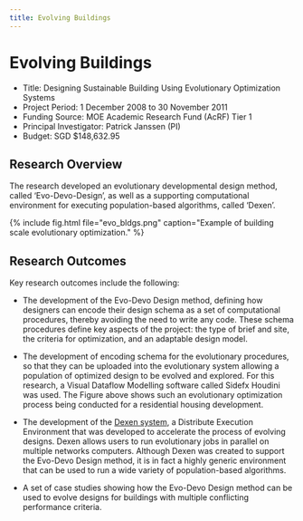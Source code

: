 ```yaml
---
title: Evolving Buildings
---
```

# Evolving Buildings

- Title: Designing Sustainable Building Using Evolutionary Optimization Systems
- Project Period: 1 December 2008 to 30 November 2011
- Funding Source: MOE Academic Research Fund (AcRF) Tier 1
- Principal Investigator: Patrick Janssen (PI)
- Budget: SGD $148,632.95

## Research Overview

The research developed an evolutionary developmental design method, called ‘Evo-Devo-Design’, as well as a supporting computational environment for executing population-based algorithms, called ‘Dexen’.

{% include fig.html file="evo_bldgs.png" caption="Example of building scale evolutionary optimization." %}

## Research Outcomes

Key research outcomes include the following:

- The development of the Evo-Devo Design method, defining how designers can encode their design schema as a set of computational procedures, thereby avoiding the need to write any code. These schema procedures define key aspects of the project: the type of brief and site, the criteria for optimization, and an adaptable design model. 

- The development of encoding schema for the evolutionary procedures, so that they can be uploaded into the evolutionary system allowing a population of optimized design to be evolved and explored. For this research, a Visual Dataflow Modelling software called Sidefx Houdini was used. The Figure above shows such an evolutionary optimization process being conducted for a residential housing development. 

- The development of the [Dexen system](/software/Dexen), a Distribute Execution Environment that was developed to accelerate the process of evolving designs. Dexen allows users to run evolutionary jobs in parallel on multiple networks computers. Although Dexen was created to support the Evo-Devo Design method, it is in fact a highly generic environment that can be used to run a wide variety of population-based algorithms.

- A set of case studies showing how the Evo-Devo Design method can be used to evolve designs for buildings with multiple conflicting performance criteria. 
